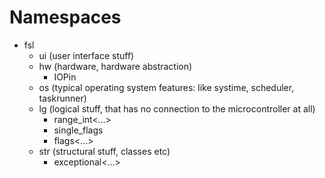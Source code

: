 # Namespaces

* fsl
   * ui (user interface stuff)
   * hw (hardware, hardware abstraction)
      * IOPin
   * os (typical operating system features: like systime, scheduler, taskrunner)
   * lg (logical stuff, that has no connection to the microcontroller at all)
      * range_int<...>
      * single_flags
      * flags<...>
   * str (structural stuff, classes etc)
      * exceptional<...>
